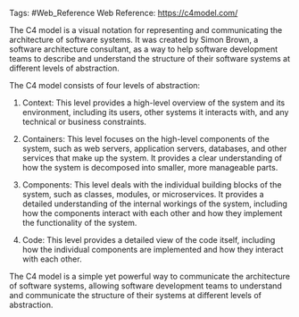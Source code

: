 Tags: #Web_Reference 
Web Reference: https://c4model.com/


The C4 model is a visual notation for representing and communicating the architecture of software systems. It was created by Simon Brown, a software architecture consultant, as a way to help software development teams to describe and understand the structure of their software systems at different levels of abstraction.

The C4 model consists of four levels of abstraction:

1.  Context: This level provides a high-level overview of the system and its environment, including its users, other systems it interacts with, and any technical or business constraints.
    
2.  Containers: This level focuses on the high-level components of the system, such as web servers, application servers, databases, and other services that make up the system. It provides a clear understanding of how the system is decomposed into smaller, more manageable parts.
    
3.  Components: This level deals with the individual building blocks of the system, such as classes, modules, or microservices. It provides a detailed understanding of the internal workings of the system, including how the components interact with each other and how they implement the functionality of the system.
    
4.  Code: This level provides a detailed view of the code itself, including how the individual components are implemented and how they interact with each other.
    

The C4 model is a simple yet powerful way to communicate the architecture of software systems, allowing software development teams to understand and communicate the structure of their systems at different levels of abstraction.
